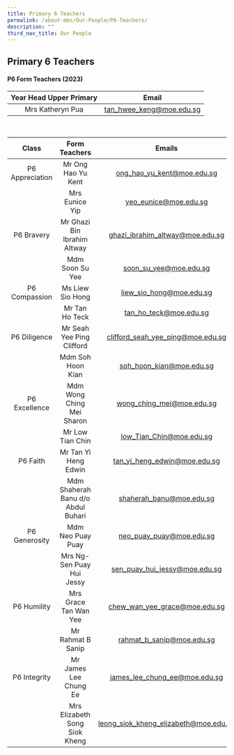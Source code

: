 ```yaml
---
title: Primary 6 Teachers
permalink: /about-mbs/Our-People/P6-Teachers/
description: ""
third_nav_title: Our People
---
```

## Primary 6 Teachers

#### P6 Form Teachers (2023)

| Year Head Upper Primary |           Email           |
|:-----------------------:|:-------------------------:|
| Mrs Katheryn Pua        | tan_hwee_keng@moe.edu.sg  |

<br>

|          Class          |             Form Teachers            |                 Emails                |
|:-----------------------:|:------------------------------------:|:-------------------------------------:|
| P6 Appreciation         | Mr Ong Hao Yu Kent                   | ong_hao_yu_kent@moe.edu.sg            |
|                         | Mrs Eunice Yip                       | yeo_eunice@moe.edu.sg                 |
| P6 Bravery              | Mr Ghazi Bin Ibrahim Altway          | ghazi_ibrahim_altway@moe.edu.sg       |
|                         | Mdm Soon Su Yee                      | soon_su_yee@moe.edu.sg                |
| P6 Compassion           | Ms Liew Sio Hong                     | liew_sio_hong@moe.edu.sg              |
|                         | Mr Tan Ho Teck                       | tan_ho_teck@moe.edu.sg                |
| P6 Diligence            | Mr Seah Yee Ping Clifford            | clifford_seah_yee_ping@moe.edu.sg     |
|                         | Mdm Soh Hoon Kian                    | soh_hoon_kian@moe.edu.sg              |
| P6 Excellence           | Mdm Wong Ching Mei Sharon            | wong_ching_mei@moe.edu.sg             |
|                         | Mr Low Tian Chin                     | low_Tian_Chin@moe.edu.sg              |
| P6 Faith                | Mr Tan Yi Heng Edwin                 | tan_yi_heng_edwin@moe.edu.sg          |
|                         | Mdm Shaherah Banu d/o Abdul Buhari   | shaherah_banu@moe.edu.sg              |
| P6 Generosity           | Mdm Neo Puay Puay                    | neo_puay_puay@moe.edu.sg              |
|                         | Mrs Ng-Sen Puay Hui Jessy            | sen_puay_hui_jessy@moe.edu.sg         |
| P6 Humility             | Mrs Grace Tan Wan Yee                | chew_wan_yee_grace@moe.edu.sg         |
|                         | Mr Rahmat B Sanip                    | rahmat_b_sanip@moe.edu.sg             |
| P6 Integrity            | Mr James Lee Chung Ee                | james_lee_chung_ee@moe.edu.sg         |
|                         | Mrs Elizabeth Song Siok Kheng        | leong_siok_kheng_elizabeth@moe.edu.sg |
